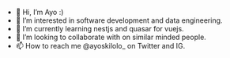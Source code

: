 - 👋 Hi, I’m Ayo :)
- 👀 I’m interested in software development and data engineering.
- 🌱 I’m currently learning nestjs and quasar for vuejs.
- 💞️ I’m looking to collaborate with on similar minded people.
- 📫 How to reach me @ayoskilolo_ on Twitter and IG.
<!---
Ayoskilolo/Ayoskilolo is a ✨ special ✨ repository because its `README.md` (this file) appears on your GitHub profile.
You can click the Preview link to take a look at your changes.
--->
